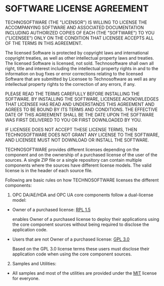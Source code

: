 # SOFTWARE LICENSE AGREEMENT

TECHNOSOFTWARE (THE "LICENSOR") IS WILLING TO LICENSE THE ACCOMPANYING SOFTWARE AND ASSOCIATED DOCUMENTATION INCLUDING AUTHORIZED COPIES OF EACH (THE "SOFTWARE") TO YOU ("LICENSEE") ONLY ON THE CONDITION THAT LICENSEE ACCEPTS ALL OF THE TERMS IN THIS AGREEMENT.

The licensed Software is protected by copyright laws and international copyright treaties, as well as other intellectual property laws and treaties. The licensed Software is licensed, not sold. Technosoftware shall own all right, title and interest including the intellectual property rights in and to the information on bug fixes or error corrections relating to the licensed Software that are submitted by Licensee to Technosoftware as well as any intellectual property rights to the correction of any errors, if any.

PLEASE READ THE TERMS CAREFULLY BEFORE INSTALLING THE SOFTWARE. BY INSTALLING THE SOFTWARE, LICENSEE ACKNOWLEDGES THAT LICENSEE HAS READ AND UNDERSTANDS THIS AGREEMENT AND AGREES TO BE BOUND BY ITS TERMS AND CONDITIONS. THE EFFECTIVE DATE OF THIS AGREEMENT SHALL BE THE DATE UPON THE SOFTWARE WAS FIRST DELIVERED TO YOU OR FIRST DOWNLOADED BY YOU.

IF LICENSEE DOES NOT ACCEPT THESE LICENSE TERMS, THEN TECHNOSOFTWARE DOES NOT GRANT ANY LICENSE TO THE SOFTWARE, AND LICENSEE MUST NOT DOWNLOAD OR INSTALL THE SOFTWARE.

TECHNOSOFTWARE provides different licenses depending on the component and on the ownership of a purchased license of the user of the sources. A single ZIP file or a single repository can contain multiple components where the sources have different license models. The valid license is in the header of each source file.

Following are basic rules on how TECHNOSOFTWARE licenses the different components:

1. OPC DA/AE/HDA and OPC UA core components follow a dual-license model:
  - Owner of a purchased license: [RPL 1.5](license/RPLv15License.txt)

    enables Owner of a purchased license to deploy their applications using the core component sources without being required to disclose the application code.
	
  - Users that are not Owner of a purchased license: [GPL 3.0](license/GPLv3License.txt)
  
    Based on the GPL 3.0 license terms these users must disclose their application code when using the core component sources.
 
2. Samples and Utilities: 

  - All samples and most of the utilities are provided under the [MIT](license/MITLicense.txt) license for everyone.
